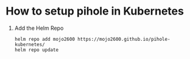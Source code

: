 # How to setup pihole in Kubernetes

1. Add the Helm Repo
    ```
    helm repo add mojo2600 https://mojo2600.github.io/pihole-kubernetes/
    helm repo update
    ```
